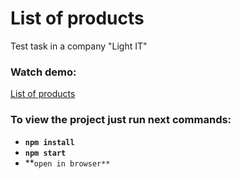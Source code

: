 # List of products
Test task in a company "Light IT"

### Watch demo:
[List of products](https://supfiger.github.io/list-of-products/)

### To view the project just run next commands:
  - **`npm install`**
  - **`npm start`**
  - **`open in browser**`
